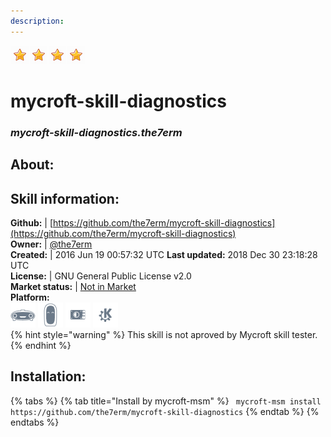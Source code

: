 ```yaml
---    
description:   
---    
```

![](../.gitbook/assets/star.png)![](../.gitbook/assets/star.png)![](../.gitbook/assets/star.png)![](../.gitbook/assets/star.png)  
# mycroft-skill-diagnostics  
### _mycroft-skill-diagnostics.the7erm_  
## About:  


## Skill information:  
**Github:** | [https://github.com/the7erm/mycroft-skill-diagnostics](https://github.com/the7erm/mycroft-skill-diagnostics)  
**Owner:** | [@the7erm](https://github.com/the7erm)  
**Created:** | 2016 Jun 19 00:57:32 UTC  **Last updated:** 2018 Dec 30 23:18:28 UTC  
**License:** | GNU General Public License v2.0  
**Market status:** | [Not in Market](https://market.mycroft.ai/skill/)  
**Platform:**  
 ![](../.gitbook/assets/mark-1-icon.png)  ![](../.gitbook/assets/mark-2-icon.png)  ![](../.gitbook/assets/picroft-icon.png)  ![](../.gitbook/assets/kde.png)   
{% hint style="warning" %}
This skill is not aproved by Mycroft skill tester.
{% endhint %}
    
## Installation:  
{% tabs %}
{% tab title="Install by mycroft-msm" %}
``` mycroft-msm install https://github.com/the7erm/mycroft-skill-diagnostics```
{% endtab %}
  {% endtabs %}
  